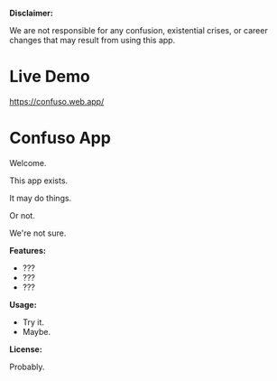 **Disclaimer:**

We are not responsible for any confusion, existential crises, or career changes that may result from using this app.

# Live Demo
https://confuso.web.app/

# Confuso App

Welcome.

This app exists.

It may do things.

Or not.

We're not sure.

**Features:**

*   ???
*   ???
*   ???

**Usage:**

*   Try it.
*   Maybe.

**License:**

Probably.